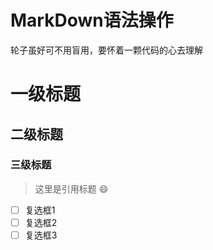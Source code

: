 # MarkDown语法操作
轮子虽好可不用盲用，要怀着一颗代码的心去理解
# 一级标题
## 二级标题
### 三级标题
>这里是引用标题
:smile:
- [ ] 复选框1
- [ ] 复选框2
- [ ] 复选框3
